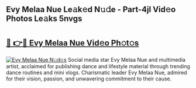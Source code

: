 ## Evy Melaa Nue Le𝚊k𝚎d N𝚞𝚍e - Part-4jl Vid𝚎o Photos Le𝚊ks 5nvgs

# <h2><a href="http://fb8hbk4.evod.top/?m=Evy+Melaa+Nue">🔗 👉🔴 Evy Melaa Nue Vid𝚎o Ph𝚘t𝚘s</a></h2>

[![Evy Melaa Nue N𝚞d𝚎s](https://i.imgur.com/8V9OHl7.gif)](http://fb8hbk4.evod.top/?m=Evy+Melaa+Nue)
Social media star Evy Melaa Nue and multimedia artist, acclaimed for publishing dance and lifestyle material through trending dance routines and mini vlogs. Charismatic leader Evy Melaa Nue, admired for their vision, passion, and unwavering commitment to their cause. 
